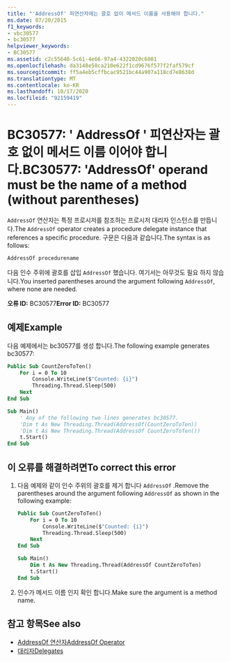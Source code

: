 ```yaml
---
title: "'AddressOf' 피연산자에는 괄호 없이 메서드 이름을 사용해야 합니다."
ms.date: 07/20/2015
f1_keywords:
- vbc30577
- bc30577
helpviewer_keywords:
- BC30577
ms.assetid: c2c55640-5c61-4e66-97a4-4322020c6001
ms.openlocfilehash: da3148e58ca210e622f1cd9676f577f2faf579cf
ms.sourcegitcommit: ff5a4eb5cffbcac9521bc44a907a118cd7e8638d
ms.translationtype: MT
ms.contentlocale: ko-KR
ms.lasthandoff: 10/17/2020
ms.locfileid: "92159419"
---
```

# <a name="bc30577-addressof-operand-must-be-the-name-of-a-method-without-parentheses"></a><span data-ttu-id="a5b5a-102">BC30577: ' AddressOf ' 피연산자는 괄호 없이 메서드 이름 이어야 합니다.</span><span class="sxs-lookup"><span data-stu-id="a5b5a-102">BC30577: 'AddressOf' operand must be the name of a method (without parentheses)</span></span>

<span data-ttu-id="a5b5a-103">`AddressOf` 연산자는 특정 프로시저를 참조하는 프로시저 대리자 인스턴스를 만듭니다.</span><span class="sxs-lookup"><span data-stu-id="a5b5a-103">The `AddressOf` operator creates a procedure delegate instance that references a specific procedure.</span></span> <span data-ttu-id="a5b5a-104">구문은 다음과 같습니다.</span><span class="sxs-lookup"><span data-stu-id="a5b5a-104">The syntax is as follows:</span></span>

```vb
AddressOf procedurename
```

<span data-ttu-id="a5b5a-105">다음 인수 주위에 괄호를 삽입 `AddressOf` 했습니다. 여기서는 아무것도 필요 하지 않습니다.</span><span class="sxs-lookup"><span data-stu-id="a5b5a-105">You inserted parentheses around the argument following `AddressOf`, where none are needed.</span></span>

<span data-ttu-id="a5b5a-106">**오류 ID:** BC30577</span><span class="sxs-lookup"><span data-stu-id="a5b5a-106">**Error ID:** BC30577</span></span>

## <a name="example"></a><span data-ttu-id="a5b5a-107">예제</span><span class="sxs-lookup"><span data-stu-id="a5b5a-107">Example</span></span>

<span data-ttu-id="a5b5a-108">다음 예제에서는 bc30577를 생성 합니다.</span><span class="sxs-lookup"><span data-stu-id="a5b5a-108">The following example generates bc30577:</span></span>

```vb
Public Sub CountZeroToTen()
    For i = 0 To 10
        Console.WriteLine($"Counted: {i}")
        Threading.Thread.Sleep(500)
    Next
End Sub

Sub Main()
    ' Any of the following two lines generates bc30577.
    'Dim t As New Threading.Thread(AddressOf(CountZeroToTen))
    'Dim t As New Threading.Thread(AddressOf CountZeroToTen())
    t.Start()
End Sub
```

## <a name="to-correct-this-error"></a><span data-ttu-id="a5b5a-109">이 오류를 해결하려면</span><span class="sxs-lookup"><span data-stu-id="a5b5a-109">To correct this error</span></span>

1. <span data-ttu-id="a5b5a-110">다음 예제와 같이 인수 주위의 괄호를 제거 합니다 `AddressOf` .</span><span class="sxs-lookup"><span data-stu-id="a5b5a-110">Remove the parentheses around the argument following `AddressOf` as shown in the following example:</span></span>

    ```vb
    Public Sub CountZeroToTen()
        For i = 0 To 10
            Console.WriteLine($"Counted: {i}")
            Threading.Thread.Sleep(500)
        Next
    End Sub

    Sub Main()
        Dim t As New Threading.Thread(AddressOf CountZeroToTen)
        t.Start()
    End Sub
    ```

2. <span data-ttu-id="a5b5a-111">인수가 메서드 이름 인지 확인 합니다.</span><span class="sxs-lookup"><span data-stu-id="a5b5a-111">Make sure the argument is a method name.</span></span>

## <a name="see-also"></a><span data-ttu-id="a5b5a-112">참고 항목</span><span class="sxs-lookup"><span data-stu-id="a5b5a-112">See also</span></span>

- [<span data-ttu-id="a5b5a-113">AddressOf 연산자</span><span class="sxs-lookup"><span data-stu-id="a5b5a-113">AddressOf Operator</span></span>](../operators/addressof-operator.md)
- [<span data-ttu-id="a5b5a-114">대리자</span><span class="sxs-lookup"><span data-stu-id="a5b5a-114">Delegates</span></span>](../../programming-guide/language-features/delegates/index.md)
